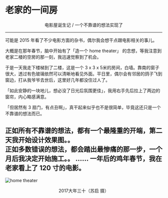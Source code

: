 # 老家的一间房
<center>电影屋诞生记 / 一个不靠谱的想法实现了</center>

***

可能是 2015 年看了不少电影方面的杂书，偶尔我会想干点跟电影相关的事儿。

大概是在那年春节，脑中开始有了「造一个 home theater」 的念想，等我注意到老家二楼的空房的那一刻，我迅速觉察到了机会。 

于是一天我走下楼梯到了二楼，这是一个 3 x 3 x 5米的房间，白墙。靠南的窗子很大，透过有色玻璃依然可以清晰地看见外面。平日里，偶尔会有邻居的鸽子飞到窗边，打从我爷爷去世后，这里好几年都没住过人了。

「如此安静的一块地儿，想必没了日光后氛围更佳」，我用右手先后拉上了两边的窗帘，内心略感满意。

「但居然有 3 扇门，有点丑啊」，真干起来似乎也不是很简单，毕竟这还只是一个不靠谱的想法而已。

正如所有不靠谱的想法，都有一个最隆重的开端，第二天我开始设计效果图。。  
正如多数错误的想法，都会踏出最惨痛的那一步，一个月后我决定开始施工。。
……
一年后的鸡年春节，我在老家看上了 120 寸的电影。  
-
![home theater](http://yison.me/assets/img/2017-03/home-theater.jpg)
  <center>2017大年三十（苏启 摄）</center>